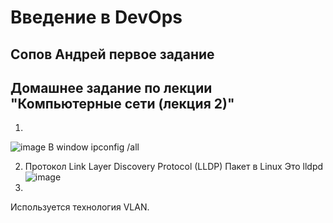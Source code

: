 # Введение в DevOps

##  Сопов Андрей первое задание 


## Домашнее задание по лекции "Компьютерные сети (лекция 2)"


1.
![image](https://user-images.githubusercontent.com/5323690/182121788-e8533b1e-233d-4a7a-ab31-9db8f128021e.png)
В window ipconfig /all

2. Протокол Link Layer Discovery Protocol (LLDP)
   Пакет в Linux Это lldpd
   ![image](https://user-images.githubusercontent.com/5323690/182122891-f42fcc8b-8bf4-4ac2-b8e7-64cb57691716.png)
3.
Используется технология VLAN.  
